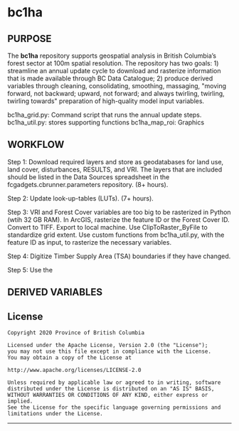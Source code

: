 # bc1ha
## PURPOSE
The **bc1ha** repository supports geospatial analysis in British Columbia’s forest sector at 100m spatial resolution. The repository has two goals: 1) streamline an annual update cycle to download and rasterize information that is made available through BC Data Catalogue; 2) produce derived variables through cleaning, consolidating, smoothing, massaging, "moving forward, not backward; upward, not forward; and always twirling, twirling, twirling towards" preparation of high-quality model input variables. 

bc1ha_grid.py: Command script that runs the annual update steps. 
bc1ha_util.py: stores supporting functions
bc1ha_map_roi: Graphics

## WORKFLOW
Step 1: Download required layers and store as geodatabases for land use, land cover, disturbances, RESULTS, and VRI. The layers that are included should be listed in the Data Sources spreadsheet in the fcgadgets.cbrunner.parameters repository. (8+ hours).

Step 2: Update look-up-tables (LUTs). (7+ hours). 

Step 3: VRI and Forest Cover variables are too big to be rasterized in Python (wtih 32 GB RAM). In ArcGIS, rasterize the feature ID or the Forest Cover ID. Convert to TIFF. Export to local machine. Use ClipToRaster_ByFile to standardize grid extent. Use custom functions from bc1ha_util.py, with the feature ID as input, to rasterize the necessary variables.

Step 4: Digitize Timber Supply Area (TSA) boundaries if they have changed.

Step 5: Use the 

## DERIVED VARIABLES


## License

    Copyright 2020 Province of British Columbia

    Licensed under the Apache License, Version 2.0 (the "License");
    you may not use this file except in compliance with the License.
    You may obtain a copy of the License at

    http://www.apache.org/licenses/LICENSE-2.0

    Unless required by applicable law or agreed to in writing, software distributed under the License is distributed on an "AS IS" BASIS,
    WITHOUT WARRANTIES OR CONDITIONS OF ANY KIND, either express or implied.
    See the License for the specific language governing permissions and limitations under the License.

------------------------------------------------------------------------

